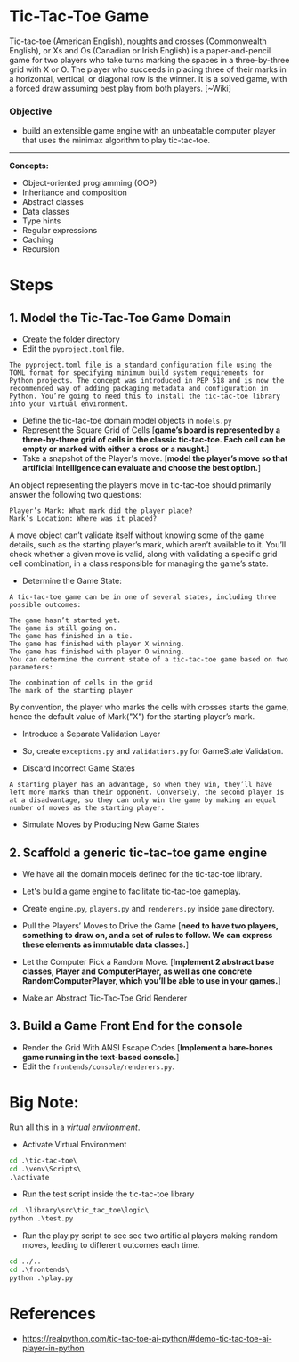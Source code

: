 # Tic-Tac-Toe Game
Tic-tac-toe (American English), noughts and crosses (Commonwealth English), or Xs and Os (Canadian or Irish English) is a paper-and-pencil game for two players who take turns marking the spaces in a three-by-three grid with X or O. The player who succeeds in placing three of their marks in a horizontal, vertical, or diagonal row is the winner. It is a solved game, with a forced draw assuming best play from both players. [~Wiki]

### Objective
- build an extensible game engine with an unbeatable computer player that uses the minimax algorithm to play tic-tac-toe. 

---
**Concepts:**
- Object-oriented programming (OOP)
- Inheritance and composition
- Abstract classes
- Data classes
- Type hints
- Regular expressions
- Caching
- Recursion

# Steps
## 1. Model the Tic-Tac-Toe Game Domain
- Create the folder directory
- Edit the `pyproject.toml` file.
```
The pyproject.toml file is a standard configuration file using the TOML format for specifying minimum build system requirements for Python projects. The concept was introduced in PEP 518 and is now the recommended way of adding packaging metadata and configuration in Python. You’re going to need this to install the tic-tac-toe library into your virtual environment.
```
- Define the tic-tac-toe domain model objects in `models.py`
- Represent the Square Grid of Cells [**game’s board is represented by a three-by-three grid of cells in the classic tic-tac-toe. Each cell can be empty or marked with either a cross or a naught.**]
- Take a snapshot of the Player's move. [**model the player’s move so that artificial intelligence can evaluate and choose the best option.**]

An object representing the player’s move in tic-tac-toe should primarily answer the following two questions:
```
Player’s Mark: What mark did the player place?
Mark’s Location: Where was it placed?
```

A move object can’t validate itself without knowing some of the game details, such as the starting player’s mark, which aren’t available to it. You’ll check whether a given move is valid, along with validating a specific grid cell combination, in a class responsible for managing the game’s state.

- Determine the Game State:

```
A tic-tac-toe game can be in one of several states, including three possible outcomes:

The game hasn’t started yet.
The game is still going on.
The game has finished in a tie.
The game has finished with player X winning.
The game has finished with player O winning.
You can determine the current state of a tic-tac-toe game based on two parameters:

The combination of cells in the grid
The mark of the starting player
```

By convention, the player who marks the cells with crosses starts the game, hence the default value of Mark("X") for the starting player’s mark. 

- Introduce a Separate Validation Layer
- So, create `exceptions.py` and `validatiors.py` for GameState Validation.

- Discard Incorrect Game States

```
A starting player has an advantage, so when they win, they’ll have left more marks than their opponent. Conversely, the second player is at a disadvantage, so they can only win the game by making an equal number of moves as the starting player.
```

- Simulate Moves by Producing New Game States

## 2. Scaffold a generic tic-tac-toe game engine

- We have all the domain models defined for the tic-tac-toe library.
- Let's build a game engine to facilitate tic-tac-toe gameplay.
- Create `engine.py`, `players.py` and `renderers.py` inside `game` directory.

- Pull the Players’ Moves to Drive the Game [**need to have two players, something to draw on, and a set of rules to follow. We can express these elements as immutable data classes.**]

- Let the Computer Pick a Random Move. [**Implement 2 abstract base classes, Player and ComputerPlayer, as well as one concrete RandomComputerPlayer, which you’ll be able to use in your games.**]

- Make an Abstract Tic-Tac-Toe Grid Renderer

## 3. Build a Game Front End for the console

- Render the Grid With ANSI Escape Codes [**Implement a bare-bones game running in the text-based console.**]
- Edit the `frontends/console/renderers.py`.

# **Big Note:**
Run all this in a *virtual environment*.
- Activate Virtual Environment
```cmd
cd .\tic-tac-toe\ 
cd .\venv\Scripts\
.\activate     
```
- Run the test script inside the tic-tac-toe library
```cmd   
cd .\library\src\tic_tac_toe\logic\
python .\test.py
```
- Run the play.py script to see see two artificial players making random moves, leading to different outcomes each time.
```cmd
cd ../..     
cd .\frontends\  
python .\play.py
```


# References
- https://realpython.com/tic-tac-toe-ai-python/#demo-tic-tac-toe-ai-player-in-python